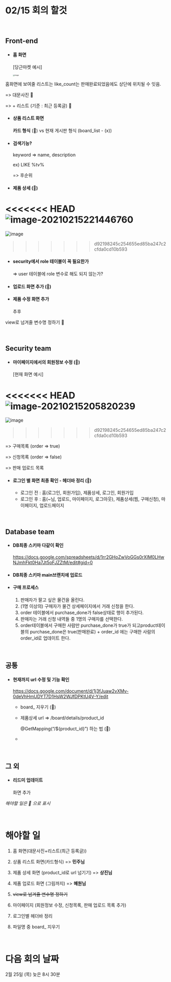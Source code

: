 # 02/15 회의 할것



<br>

## Front-end

- #### 홈 화면

  [당근마켓 예시]

  <img src="https://user-images.githubusercontent.com/42775225/107925214-79e9dd00-6fb7-11eb-8525-5e84ec6dc03a.png" alt="image" style="zoom:33%;" />

홈화면에 보여줄 리스트는 like_count는 판매완료되었음에도 상단에 위치될 수 잇음.

=> 대문사진 📌

=> + 리스트 (기준 : 최근 등록글) 📌





- #### 상품 리스트 화면

  **카드 형식** (📌)  vs 현재 게시판 형식 (board_list - (x))

   
  
- #### 검색기능?

  keyword => name, description

  ex) LIKE %tv%

  => 후순위



- #### 제품 상세 (📌)

<<<<<<< HEAD
![image-20210215221446760](C:\Users\KTDS\AppData\Roaming\Typora\typora-user-images\image-20210215221446760.png)
=======
![image](https://user-images.githubusercontent.com/42775225/108035934-eaa5fd80-707a-11eb-93d3-501e1b835ed5.png)
>>>>>>> d92198245c254655ed85ba247c2cfda0cd10b593







- #### security에서 role 테이블이 꼭 필요한가

  => user 테이블에 role 변수로 해도 되지 않는가?





- #### 업로드 화면 추가 (📌)



- #### 제품 수정 화면 추가 

  추후



view로 넘겨줄 변수명 정하기 📌 







<br>

## Security team

- #### 마이페이지에서의 회원정보 수정 (📌)

  [현재 화면 예시]

<<<<<<< HEAD
  ![image-20210215205820239](C:\Users\KTDS\AppData\Roaming\Typora\typora-user-images\image-20210215205820239.png)
=======
  ![image](https://user-images.githubusercontent.com/42775225/108035948-f09bde80-707a-11eb-9ce5-66e382a5b8f4.png)
>>>>>>> d92198245c254655ed85ba247c2cfda0cd10b593




=> 구매목록 (order => true)

=> 신청목록 (order => false)

=> 판매 업로드 목록







- #### 로그인 별 화면 최종 확인 - 헤더바 정리 (📌)

  - 로그인 전 : 홈(로그인, 회원가입), 제품상세, 로그인, 회원가입
  - 로그인 후 : 홈(~님, 업로드, 마이페이지, 로그아웃), 제품상세(찜, 구매신청), 마이페이지, 업로드페이지





<br>

## Database team

- #### DB최종 스키마 다같이 확인

  https://docs.google.com/spreadsheets/d/1rr2GHoZwVoGGs0rXIM0LHwNJmhFkt0Ha7Jt5oFJZZtM/edit#gid=0

- #### DB최종 스키마 main브랜치에 업로드





- #### 구매 프로세스

  1. 판매자가 팔고 싶은 물건을 올린다.
  2. (1명 이상의) 구매자가 물건 상세페이지에서 거래 신청을 한다.
  3. order 테이블에서 purchase_done가 false상태로 행이 추가된다.
  4. 판매자는 거래 신청 내역들 중 1명의 구매자를 선택한다.
  5. order테이블에서 구매한 사람만 purchase_done가 true가 되고product테이블의 purchase_done은 true(판매완료) + order_id 에는 구매한 사람의 order_id로 업데이트 한다.





<br>

## 공통

- #### 현재까지 url 수정 및 기능 확인

  https://docs.google.com/document/d/1j3fJuaw2vXMv-0deVhHmUDYT7D1HsW2WJfDPKtU4V-Y/edit
  
  - board_ 지우기 (📌)
  
  - 제품상세 url => /board/details/product_id
  
    @GetMapping(“/${product_id}”)  하는 법 (📌)
  
  - 










<br>

## 그 외

- #### 리드미 업데이트

  화면 추가





*해야할 일은 📌 으로 표시*  









<br>

# 해야할 일

1. 홈 화면(대문사진+리스트(최근 등록글))

2. 상품 리스트 화면(카드형식)   => **민주님**

   

3. 제품 상세 화면 (product_id로 url 넘기기)  => **상진님**

   

4. 제품 업로드 화면 (그림까지)  => **혜원님**

   

5. ~~view로 넘겨줄 변수명 정하기~~

6. 마이페이지 (회원정보 수정, 신청목록, 판매 업로드 목록 추가)

7. 로그인별 헤더바 정리

8. 파일명 중 board_ 지우기

   



<br>

# 다음 회의 날짜

2월 25일 (목) 늦은 8시 30분





<br>

<br>











